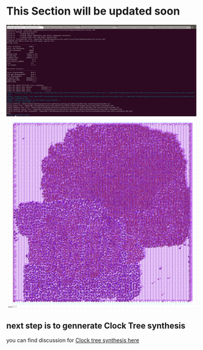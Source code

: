 # This Section will be updated soon


![placement-results](/images/final_placement_done.PNG)
![placement-visualization](/images/picorv32a_ankit.placement.def.png)


## next step is to gennerate Clock Tree synthesis
you can find discussion for [Clock tree synthesis here](/CTS/)